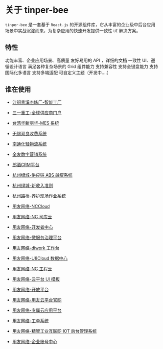 # 关于 tinper-bee 

`tinper-bee` 是一套基于 `React.js` 的开源组件库，它从丰富的企业级中后台应用场景中实战沉淀而来，为复杂应用的快速开发提供一致性 `UI` 解决方案。

## 特性 

功能丰富、企业应用场景、高质量
友好易用的 API ，详细的文档
一致性 UI、遵循设计语言
满足各种复杂场景的 Grid 组件能力
支持兼容性
支持全键盘能力
支持国际化多语言
支持多端适配
可自定义主题（开发中....）

## 谁在使用 

- [江铜贵溪冶炼厂-智能工厂]()

- [三一重工-全球供应商门户](http://gsp.sany.com.cn/wbalone/pages/login/login.html?r=L3diYWxvbmUv)

- [台湾华新丽华-MES 系统]()

- [无锡双良收费系统]()

- [南通化轻物流系统]()

- [全友数字营销系统]()

- [郎酒CRM平台]()

- [杭州绿城-供应链 ABS 融资系统]()

- [杭州绿城-新收入准则]()

- [杭州路桥-养护现场作业系统]()

- [用友网络-NCCloud]()

- [用友网络-NC 司库云]()

- [用友网络-开发者中心](https://developer.yonyoucloud.com)

- [用友网络-微服务治理平台]()

- [用友网络-diwork 工作台](https://www.diwork.com)

- [用友网络-U8Cloud 数据中心]()

- [用友网络-NC 工程云]()

- [用友网络-云平台 UI 模板]()

- [用友网络-开放平台]()

- [用友网络-用友云平台官网](https://www.yonyoucloud.com/)

- [用友网络-专属云应用平台]()

- [用友网络-工单系统](https://ticket.yonyoucloud.com)

- [用友网络-精智工业互联网 IOT 后台管理系统]()

- [用友网络-企业账号中心]()